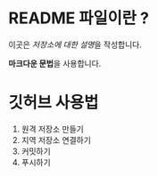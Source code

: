 # README 파일이란 ?

이곳은 *저장소에 대한 설명*을 작성합니다.

**마크다운 문법**을 사용합니다.

# 깃허브 사용법
1. 원격 저장소 만들기
2. 지역 저장소 연결하기
3. 커밋하기
4. 푸시하기
